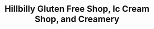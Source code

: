---
title: "Hillbilly Gluten Free Shop, Ic Cream Shop, and Creamery"
url: /mount-airy/hillbilly-gluten-free-shop-ic-cream-shop-and-creamery/
shop: bakery
---